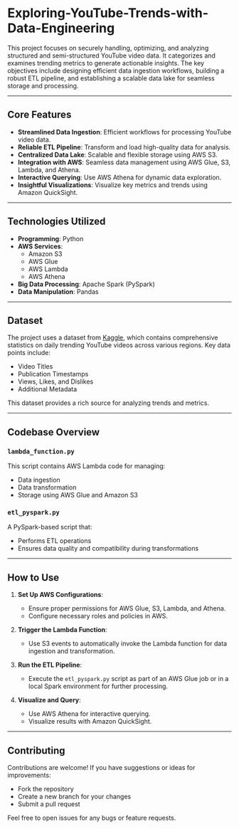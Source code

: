 # Exploring-YouTube-Trends-with-Data-Engineering
This project focuses on securely handling, optimizing, and analyzing structured and semi-structured YouTube video data. It categorizes and examines trending metrics to generate actionable insights. The key objectives include designing efficient data ingestion workflows, building a robust ETL pipeline, and establishing a scalable data lake for seamless storage and processing.

---

##  Core Features

- **Streamlined Data Ingestion**: Efficient workflows for processing YouTube video data.
- **Reliable ETL Pipeline**: Transform and load high-quality data for analysis.
- **Centralized Data Lake**: Scalable and flexible storage using AWS S3.
- **Integration with AWS**: Seamless data management using AWS Glue, S3, Lambda, and Athena.
- **Interactive Querying**: Use AWS Athena for dynamic data exploration.
- **Insightful Visualizations**: Visualize key metrics and trends using Amazon QuickSight.

---

##  Technologies Utilized

- **Programming**: Python  
- **AWS Services**: 
  - Amazon S3
  - AWS Glue
  - AWS Lambda
  - AWS Athena
- **Big Data Processing**: Apache Spark (PySpark)  
- **Data Manipulation**: Pandas  

---

##  Dataset

The project uses a dataset from [Kaggle](https://www.kaggle.com/), which contains comprehensive statistics on daily trending YouTube videos across various regions. Key data points include:  
- Video Titles  
- Publication Timestamps  
- Views, Likes, and Dislikes  
- Additional Metadata  

This dataset provides a rich source for analyzing trends and metrics.

---

##  Codebase Overview

### `lambda_function.py`
This script contains AWS Lambda code for managing:
- Data ingestion
- Data transformation
- Storage using AWS Glue and Amazon S3

### `etl_pyspark.py`
A PySpark-based script that:
- Performs ETL operations
- Ensures data quality and compatibility during transformations

---

##  How to Use

1. **Set Up AWS Configurations**:
   - Ensure proper permissions for AWS Glue, S3, Lambda, and Athena.
   - Configure necessary roles and policies in AWS.

2. **Trigger the Lambda Function**:
   - Use S3 events to automatically invoke the Lambda function for data ingestion and transformation.

3. **Run the ETL Pipeline**:
   - Execute the `etl_pyspark.py` script as part of an AWS Glue job or in a local Spark environment for further processing.

4. **Visualize and Query**:
   - Use AWS Athena for interactive querying.
   - Visualize results with Amazon QuickSight.

---

##  Contributing

Contributions are welcome! If you have suggestions or ideas for improvements:  
- Fork the repository  
- Create a new branch for your changes  
- Submit a pull request  

Feel free to open issues for any bugs or feature requests.
